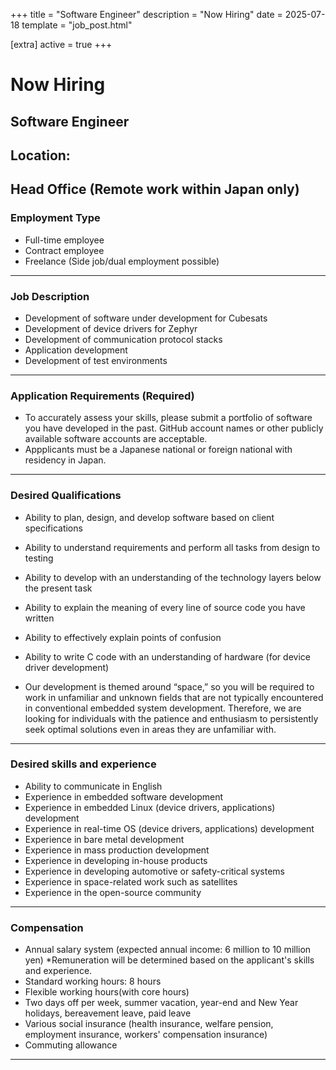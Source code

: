 +++
title = "Software Engineer"
description = "Now Hiring"
date = 2025-07-18
template = "job_post.html"

[extra]
active = true
+++
# Now Hiring
## Software Engineer
## Location:
Head Office (Remote work within Japan only)
---
### Employment Type
- Full-time employee
- Contract employee
- Freelance (Side job/dual employment possible)
---
### Job Description
- Development of software under development for Cubesats
- Development of device drivers for Zephyr
- Development of communication protocol stacks
- Application development
- Development of test environments
---
### Application Requirements (Required)
- To accurately assess your skills, please submit a portfolio of software you have developed in the past. GitHub account names or other publicly available software accounts are acceptable.
- Appplicants must be a Japanese national or foreign national with residency in Japan.
---
### Desired Qualifications
- Ability to plan, design, and develop software based on client specifications
- Ability to understand requirements and perform all tasks from design to testing
- Ability to develop with an understanding of the technology layers below the present task
- Ability to explain the meaning of every line of source code you have written

- Ability to effectively explain points of confusion
- Ability to write C code with an understanding of hardware (for device driver development)
- Our development is themed around “space,” so you will be required to work in unfamiliar and unknown fields that are not typically encountered in conventional embedded system development. Therefore, we are looking for individuals with the patience and enthusiasm to persistently seek optimal solutions even in areas they are unfamiliar with.
---
### Desired skills and experience
- Ability to communicate in English
- Experience in embedded software development
- Experience in embedded Linux (device drivers, applications) development
- Experience in real-time OS (device drivers, applications) development
- Experience in bare metal development
- Experience in mass production development
- Experience in developing in-house products
- Experience in developing automotive or safety-critical systems
- Experience in space-related work such as satellites
- Experience in the open-source community
---
### Compensation
- Annual salary system (expected annual income: 6 million to 10 million yen) *Remuneration will be determined based on the applicant's skills and experience.
- Standard working hours: 8 hours
- Flexible working hours(with core hours)
- Two days off per week, summer vacation, year-end and New Year holidays, bereavement leave, paid leave
- Various social insurance (health insurance, welfare pension, employment insurance, workers' compensation insurance)
- Commuting allowance
---
